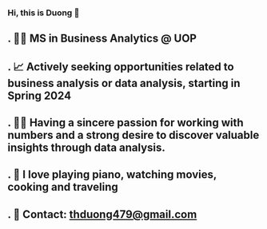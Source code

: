 ### Hi, this is Duong 👋
## . 👩‍🎓 MS in Business Analytics @ UOP
## . 📈 Actively seeking opportunities related to business analysis or data analysis, starting in Spring 2024 
## . 🙆‍♀️ Having a sincere passion for working with numbers and a strong desire to discover valuable insights through data analysis.
## . 💝 I love playing piano, watching movies, cooking and traveling
## . 📩 Contact: thduong479@gmail.com



<!--
**thduong479/thduong479** is a ✨ _special_ ✨ repository because its `README.md` (this file) appears on your GitHub profile.

Here are some ideas to get you started:

- 🔭 I’m currently working on ...
- 🌱 I’m currently 
- 👯 I’m looking to collaborate on ...
- 🤔 I’m looking for help with ...
- 💬 Ask me about ...
- 📫 How to reach me: ...
- 😄 Pronouns: ...
- ⚡ Fun fact: ...
-->
